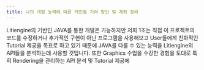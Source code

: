 ```yaml
---
title: 나의 개발 능력에 따른 개인별 기여 방안 및 계획 정리
---
```

Litiengine의 기반인 JAVA를 통한 개발은 가능하지만 저희 1조는 직접 이 프로젝트의 코드를 수정하거나 추가적인 구현이 아닌 프로그램을 사용해보고 User들에게 친화적인 Tutorial 제공을 목표로 하고 있기 때문에 JAVA를 다룰 수 있는 능력을 Litiengine의 API들을 분석하는데 사용할 것입니다. 또한 Graphics 수업을 수강한 경험을 토대로 특히 Rendering을 관리하는 API 분석 및 Tutorial 제공에 
